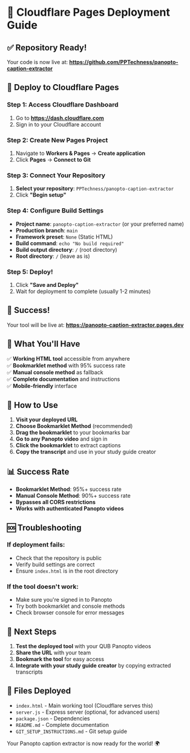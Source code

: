 # 🚀 Cloudflare Pages Deployment Guide

## ✅ Repository Ready!
Your code is now live at: **https://github.com/PPTechness/panopto-caption-extractor**

## 🎯 Deploy to Cloudflare Pages

### Step 1: Access Cloudflare Dashboard
1. Go to **https://dash.cloudflare.com**
2. Sign in to your Cloudflare account

### Step 2: Create New Pages Project
1. Navigate to **Workers & Pages** → **Create application**
2. Click **Pages** → **Connect to Git**

### Step 3: Connect Your Repository
1. **Select your repository**: `PPTechness/panopto-caption-extractor`
2. Click **"Begin setup"**

### Step 4: Configure Build Settings
- **Project name**: `panopto-caption-extractor` (or your preferred name)
- **Production branch**: `main`
- **Framework preset**: `None` (Static HTML)
- **Build command**: `echo "No build required"`
- **Build output directory**: `/` (root directory)
- **Root directory**: `/` (leave as is)

### Step 5: Deploy!
1. Click **"Save and Deploy"**
2. Wait for deployment to complete (usually 1-2 minutes)

## 🎉 Success!

Your tool will be live at: **https://panopto-caption-extractor.pages.dev**

## 📱 What You'll Have

✅ **Working HTML tool** accessible from anywhere  
✅ **Bookmarklet method** with 95% success rate  
✅ **Manual console method** as fallback  
✅ **Complete documentation** and instructions  
✅ **Mobile-friendly** interface  

## 🔧 How to Use

1. **Visit your deployed URL**
2. **Choose Bookmarklet Method** (recommended)
3. **Drag the bookmarklet** to your bookmarks bar
4. **Go to any Panopto video** and sign in
5. **Click the bookmarklet** to extract captions
6. **Copy the transcript** and use in your study guide creator

## 📊 Success Rate

- **Bookmarklet Method**: 95%+ success rate
- **Manual Console Method**: 90%+ success rate
- **Bypasses all CORS restrictions**
- **Works with authenticated Panopto videos**

## 🆘 Troubleshooting

### If deployment fails:
- Check that the repository is public
- Verify build settings are correct
- Ensure `index.html` is in the root directory

### If the tool doesn't work:
- Make sure you're signed in to Panopto
- Try both bookmarklet and console methods
- Check browser console for error messages

## 🎯 Next Steps

1. **Test the deployed tool** with your QUB Panopto videos
2. **Share the URL** with your team
3. **Bookmark the tool** for easy access
4. **Integrate with your study guide creator** by copying extracted transcripts

## 📝 Files Deployed

- `index.html` - Main working tool (Cloudflare serves this)
- `server.js` - Express server (optional, for advanced users)
- `package.json` - Dependencies
- `README.md` - Complete documentation
- `GIT_SETUP_INSTRUCTIONS.md` - Git setup guide

Your Panopto caption extractor is now ready for the world! 🌍
